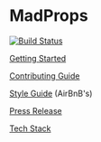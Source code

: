 MadProps
========
[![Build Status](https://secure.travis-ci.org/ConnectedMachines/MadProps.png)](http://travis-ci.org/ConnectedMachines/MadProps)

[Getting Started](docs/GETTING-STARTED.md)

[Contributing Guide](docs/CONTRIBUTING.md)

[Style Guide](https://github.com/airbnb/javascript) (AirBnB's)

[Press Release](docs/PRESS-RELEASE.md)

[Tech Stack](docs/TECH-STACK.md)
